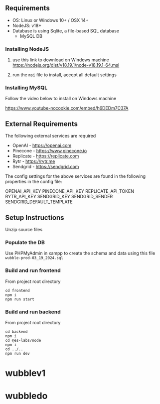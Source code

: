 ## Requirements

- OS: Linux or Windows 10+ / OSX 14+
- NodeJS: v18+
- Database is using Sqlite, a file-based SQL database
  - MySQL DB

### Installing NodeJS

1. use this link to download on Windows machine https://nodejs.org/dist/v18.19.1/node-v18.19.1-64.msi

2. run the `msi` file to install, accept all default settings

### Installing MySQL

Follow the video below to install on Windows machine

https://www.youtube-nocookie.com/embed/h6DEDm7C37A


## External Requirements

The following external services are required
- OpenAI - https://openai.com
- Pinecone - https://www.pinecone.io
- Replicate - https://replicate.com
- Rytr - https://rytr.me
- Sendgrid - https://sendgrid.com

The config settings for the above services are found in the following properties in the config file:

OPENAI_API_KEY
PINECONE_API_KEY
REPLICATE_API_TOKEN
RYTR_API_KEY
SENDGRID_KEY
SENDGRID_SENDER
SENDGRID_DEFAULT_TEMPLATE


## Setup Instructions

Unzip source files

### Populate the DB

Use PHPMyAdmin in xampp to create the schema and data using this file `wubble-prod-03_19_2024.sql`

### Build and run frontend

From project root directory

```
cd frontend
npm i
npm run start
```

### Build and run backend

From project root directory

```
cd backend
npm i
cd @es-labs/node
npm i
cd ../..
npm run dev
```
# wubblev1
# wubbledo
